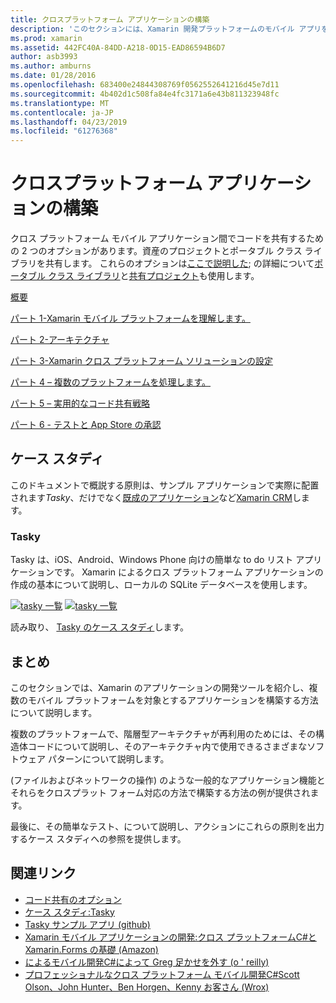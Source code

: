 ```yaml
---
title: クロスプラットフォーム アプリケーションの構築
description: 'このセクションには、Xamarin 開発プラットフォームのモバイル アプリを設計して、テストし、さまざまなアプリ ストアに展開する Xamarin のしくみを理解する: を使用してアプリケーションを構築する方法が概要と、6 つの部分について説明します。'
ms.prod: xamarin
ms.assetid: 442FC40A-84DD-A218-0D15-EAD86594B6D7
author: asb3993
ms.author: amburns
ms.date: 01/28/2016
ms.openlocfilehash: 683400e24844308769f0562552641216d45e7d11
ms.sourcegitcommit: 4b402d1c508fa84e4fc3171a6e43b811323948fc
ms.translationtype: MT
ms.contentlocale: ja-JP
ms.lasthandoff: 04/23/2019
ms.locfileid: "61276368"
---
```

# <a name="building-cross-platform-applications"></a>クロスプラットフォーム アプリケーションの構築

クロス プラットフォーム モバイル アプリケーション間でコードを共有するための 2 つのオプションがあります。資産のプロジェクトとポータブル クラス ライブラリを共有します。 これらのオプションは[ここで説明した](~/cross-platform/app-fundamentals/code-sharing.md); の詳細について[ポータブル クラス ライブラリ](~/cross-platform/app-fundamentals/pcl.md)と[共有プロジェクト](~/cross-platform/app-fundamentals/shared-projects.md)も使用します。

<a name="Sections" />

 [概要](~/cross-platform/app-fundamentals/building-cross-platform-applications/overview.md)

 [パート 1-Xamarin モバイル プラットフォームを理解します。](~/cross-platform/app-fundamentals/building-cross-platform-applications/understanding-the-xamarin-mobile-platform.md)

 [パート 2-アーキテクチャ](~/cross-platform/app-fundamentals/building-cross-platform-applications/architecture.md)

 [パート 3-Xamarin クロス プラットフォーム ソリューションの設定](~/cross-platform/app-fundamentals/building-cross-platform-applications/setting-up-a-xamarin-cross-platform-solution.md)

 [パート 4 – 複数のプラットフォームを処理します。](~/cross-platform/app-fundamentals/building-cross-platform-applications/platform-divergence-abstraction-divergent-implementation.md)

 [パート 5 – 実用的なコード共有戦略](~/cross-platform/app-fundamentals/building-cross-platform-applications/practical-code-sharing-strategies.md)

 [パート 6 - テストと App Store の承認](~/cross-platform/app-fundamentals/building-cross-platform-applications/testing-and-app-store-approvals.md)

 <a name="Cross-Platform_Mobile_Application_Case_Studies" />

## <a name="case-studies"></a>ケース スタディ

このドキュメントで概説する原則は、サンプル アプリケーションで実際に配置されます*Tasky*、だけでなく[既成のアプリケーション](https://xamarin.com/prebuilt)など[Xamarin CRM](https://xamarin.com/prebuilt/#xamarincrm)します。

 <a name="Tasky" />

### <a name="tasky"></a>Tasky

Tasky は、iOS、Android、Windows Phone 向けの簡単な to do リスト アプリケーションです。
Xamarin によるクロス プラットフォーム アプリケーションの作成の基本について説明し、ローカルの SQLite データベースを使用します。

 [![tasky 一覧](images/iphone-list-sml.png)](images/iphone-list.png#lightbox) [ ![tasky 一覧](images/iphone-list-sml.png)](images/iphone-list.png#lightbox)

読み取り、 [Tasky のケース スタディ](~/cross-platform/app-fundamentals/building-cross-platform-applications/case-study-tasky.md)します。

## <a name="summary"></a>まとめ

このセクションでは、Xamarin のアプリケーションの開発ツールを紹介し、複数のモバイル プラットフォームを対象とするアプリケーションを構築する方法について説明します。

複数のプラットフォームで、階層型アーキテクチャが再利用のためには、その構造体コードについて説明し、そのアーキテクチャ内で使用できるさまざまなソフトウェア パターンについて説明します。

(ファイルおよびネットワークの操作) のような一般的なアプリケーション機能とそれらをクロスプラット フォーム対応の方法で構築する方法の例が提供されます。

最後に、その簡単なテスト、について説明し、アクションにこれらの原則を出力するケース スタディへの参照を提供します。

## <a name="related-links"></a>関連リンク

- [コード共有のオプション](~/cross-platform/app-fundamentals/code-sharing.md)
- [ケース スタディ:Tasky](~/cross-platform/app-fundamentals/building-cross-platform-applications/case-study-tasky.md)
- [Tasky サンプル アプリ (github)](https://developer.xamarin.com/samples/mobile/TaskyPortable/)
- [Xamarin モバイル アプリケーションの開発:クロス プラットフォームC#と Xamarin.Forms の基礎 (Amazon)](http://www.amazon.com/Xamarin-Mobile-Application-Development-Cross-Platform/dp/1484202155/)
- [によるモバイル開発C#によって Greg 足かせを外す (o ' reilly)](http://shop.oreilly.com/product/0636920024002.do)
- [プロフェッショナルなクロス プラットフォーム モバイル開発C#Scott Olson、John Hunter、Ben Horgen、Kenny お客さん (Wrox)](http://www.wrox.com/WileyCDA/WroxTitle/Professional-Cross-Platform-Mobile-Development-in-C-.productCd-1118157702.html)

